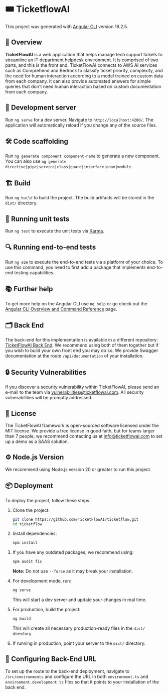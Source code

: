 # 🎟️ TicketflowAI

This project was generated with [Angular CLI](https://github.com/angular/angular-cli) version 18.2.5.

## 🌟 Overview

**TicketFlowAI** is a web application that helps manage tech support tickets to streamline an IT department helpdesk environment. It is comprised of two parts, and this is the front end. TicketFlowAI connects to AWS AI services such as Comprehend and Bedrock to classify ticket priority, complexity, and the need for human interaction according to a model trained on custom data from each company. It can also provide automated answers for simple queries that don't need human interaction based on custom documentation from each company.

## 🚀 Development server

Run `ng serve` for a dev server. Navigate to `http://localhost:4200/`. The application will automatically reload if you change any of the source files.

## 🛠️ Code scaffolding

Run `ng generate component component-name` to generate a new component. You can also use `ng generate directive|pipe|service|class|guard|interface|enum|module`.

## 🏗️ Build

Run `ng build` to build the project. The build artifacts will be stored in the `dist/` directory.

## 🧪 Running unit tests

Run `ng test` to execute the unit tests via [Karma](https://karma-runner.github.io).

## 🔍 Running end-to-end tests

Run `ng e2e` to execute the end-to-end tests via a platform of your choice. To use this command, you need to first add a package that implements end-to-end testing capabilities.

## 📚 Further help

To get more help on the Angular CLI use `ng help` or go check out the [Angular CLI Overview and Command Reference](https://angular.dev/tools/cli) page.

## 🗂️ Back End

The back-end for this implementation is available in a different repository: [TicketFlowAI Back End](https://github.com/TicketFlowAI/serviciosTicketFlow). We recommend using both of them together but if you wish to build your own front end you may do so. We provide Swagger documentation at the route `/api/documentation` of your installation.

## 🔒 Security Vulnerabilities

If you discover a security vulnerability within TicketFlowAI, please send an e-mail to the team via vulnerabilities@ticketflowai.com. All security vulnerabilities will be promptly addressed.

## 📄 License

The TicketFlowAI framework is open-sourced software licensed under the MIT license. We provide a free license in good faith, but for teams larger than 7 people, we recommend contacting us at info@ticketflowai.com to set up a demo as a SAAS solution.

## ⚙️ Node.js Version

We recommend using Node.js version 20 or greater to run this project.

## 📦 Deployment

To deploy the project, follow these steps:

1. Clone the project:
   ```bash
   git clone https://github.com/TicketFlowAI/ticketflow.git
   cd ticketflow
   ```

2. Install dependencies:
   ```bash
   npm install
   ```

3. If you have any outdated packages, we recommend using:
   ```bash
   npm audit fix
   ```
   **Note:** Do not use `--force` as it may break your installation.

4. For development mode, run:
   ```bash
   ng serve
   ```
   This will start a dev server and update your changes in real time.

5. For production, build the project:
   ```bash
   ng build
   ```
   This will create all necessary production-ready files in the `dist/` directory.

6. If running in production, point your server to the `dist/` directory.

## 🔧 Configuring Back-End URL

To set up the route to the back-end deployment, navigate to `/src/environments` and configure the URL in both `environment.ts` and `environment.development.ts` files so that it points to your installation of the back end.

